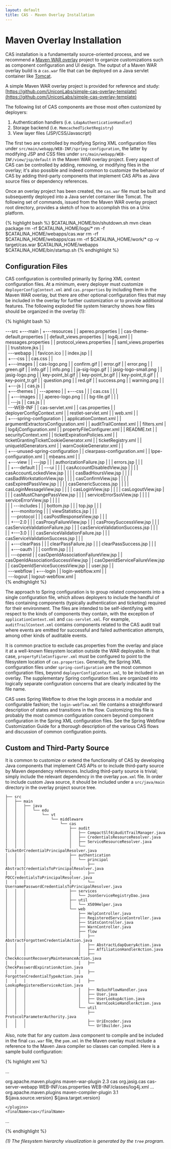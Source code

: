 ```yaml
---
layout: default
title: CAS - Maven Overlay Installation
---
```


# Maven Overlay Installation
CAS installation is a fundamentally source-oriented process, and we recommend a
[Maven WAR overlay](http://maven.apache.org/plugins/maven-war-plugin/overlays.html) project to organize
customizations such as component configuration and UI design.
The output of a Maven WAR overlay build is a `cas.war` file that can be deployed on a Java servlet container like
[Tomcat](http://tomcat.apache.org/whichversion.html).

A simple Maven WAR overlay project is provided for reference and study:
[https://github.com/UniconLabs/simple-cas-overlay-template](https://github.com/UniconLabs/simple-cas-overlay-template)

The following list of CAS components are those most often customized by deployers:

1. Authentication handlers (i.e. `LdapAuthenticationHandler`)
2. Storage backend (i.e. `MemcachedTicketRegistry`)
3. View layer files (JSP/CSS/Javascript)

The first two are controlled by modifying Spring XML configuration files under
`src/main/webapp/WEB-INF/spring-configuration`, the latter by modifying JSP and CSS files under
`src/main/webapp/WEB-INF/view/jsp/default` in the Maven WAR overlay project. Every aspect of CAS can be controlled by
adding, removing, or modifying files in the overlay; it's also possible and indeed common to customize the behavior of
CAS by adding third-party components that implement CAS APIs as Java source files or dependency references.

Once an overlay project has been created, the `cas.war` file must be built and subsequently deployed into a Java
servlet container like Tomcat. The following set of commands, issued from the Maven WAR overlay project root
directory, provides a sketch of how to accomplish this on a Unix platform.

{% highlight bash %}
$CATALINA_HOME/bin/shutdown.sh
mvn clean package
rm -rf $CATALINA_HOME/logs/*
rm -f $CATALINA_HOME/webapps/cas.war
rm -rf $CATALINA_HOME/webapps/cas
rm -rf $CATALINA_HOME/work/*
cp -v target/cas.war $CATALINA_HOME/webapps
$CATALINA_HOME/bin/startup.sh
{% endhighlight %}


## Configuration Files
CAS configuration is controlled primarily by Spring XML context configuration files. At a minimum, every deployer
must customize `deployerConfigContext.xml` and `cas.properties` by including them in the Maven WAR overlay,
but there are other optional configuration files that may be included in the overlay for further customization
or to provide additional features. The following exploded file system hierarchy shows how files should be organized
in the overlay (1):

{% highlight bash %}

\---src
    +---main
    |   +---resources
    |   |       apereo.properties
    |   |       cas-theme-default.properties
    |   |       default_views.properties
    |   |       log4j.xml
    |   |       messages.properties
    |   |       protocol_views.properties
    |   |       saml_views.properties
    |   |       truststore.jks
    |   |       
    |   \---webapp
    |       |   favicon.ico
    |       |   index.jsp
    |       |   
    |       +---css
    |       |       cas.css
    |       |       
    |       +---images
    |       |       cas-logo.png
    |       |       confirm.gif
    |       |       error.gif
    |       |       error.png
    |       |       green.gif
    |       |       info.gif
    |       |       info.png
    |       |       ja-sig-logo.gif
    |       |       jasig-logo-small.png
    |       |       jasig-logo.png
    |       |       key-point_bl.gif
    |       |       key-point_br.gif
    |       |       key-point_tl.gif
    |       |       key-point_tr.gif
    |       |       question.png
    |       |       red.gif
    |       |       success.png
    |       |       warning.png
    |       |       
    |       +---js
    |       |       cas.js
    |       |       
    |       +---themes
    |       |   \---apereo
    |       |       +---css
    |       |       |       cas.css
    |       |       |       
    |       |       +---images
    |       |       |       apereo-logo.png
    |       |       |       bg-tile.gif
    |       |       |       
    |       |       \---js
    |       |               cas.js
    |       |               
    |       \---WEB-INF
    |           |   cas-servlet.xml
    |           |   cas.properties
    |           |   deployerConfigContext.xml
    |           |   restlet-servlet.xml
    |           |   web.xml
    |           |   
    |           +---spring-configuration
    |           |       applicationContext.xml
    |           |       argumentExtractorsConfiguration.xml
    |           |       auditTrailContext.xml
    |           |       filters.xml
    |           |       log4jConfiguration.xml
    |           |       propertyFileConfigurer.xml
    |           |       README.txt
    |           |       securityContext.xml
    |           |       ticketExpirationPolicies.xml
    |           |       ticketGrantingTicketCookieGenerator.xml
    |           |       ticketRegistry.xml
    |           |       uniqueIdGenerators.xml
    |           |       warnCookieGenerator.xml
    |           |       
    |           +---unused-spring-configuration
    |           |       clearpass-configuration.xml
    |           |       lppe-configuration.xml
    |           |       mbeans.xml
    |           |       
    |           +---view
    |           |   \---jsp
    |           |       |   authorizationFailure.jsp
    |           |       |   errors.jsp
    |           |       |   
    |           |       +---default
    |           |       |   \---ui
    |           |       |       |   casAccountDisabledView.jsp
    |           |       |       |   casAccountLockedView.jsp
    |           |       |       |   casBadHoursView.jsp
    |           |       |       |   casBadWorkstationView.jsp
    |           |       |       |   casConfirmView.jsp
    |           |       |       |   casExpiredPassView.jsp
    |           |       |       |   casGenericSuccess.jsp
    |           |       |       |   casLoginMessageView.jsp
    |           |       |       |   casLoginView.jsp
    |           |       |       |   casLogoutView.jsp
    |           |       |       |   casMustChangePassView.jsp
    |           |       |       |   serviceErrorSsoView.jsp
    |           |       |       |   serviceErrorView.jsp
    |           |       |       |   
    |           |       |       \---includes
    |           |       |               bottom.jsp
    |           |       |               top.jsp
    |           |       |               
    |           |       +---monitoring
    |           |       |       viewStatistics.jsp
    |           |       |       
    |           |       \---protocol
    |           |           |   casPostResponseView.jsp
    |           |           |   
    |           |           +---2.0
    |           |           |       casProxyFailureView.jsp
    |           |           |       casProxySuccessView.jsp
    |           |           |       casServiceValidationFailure.jsp
    |           |           |       casServiceValidationSuccess.jsp
    |           |           |       
    |           |           +---3.0
    |           |           |       casServiceValidationFailure.jsp
    |           |           |       casServiceValidationSuccess.jsp
    |           |           |       
    |           |           +---clearPass
    |           |           |       clearPassFailure.jsp
    |           |           |       clearPassSuccess.jsp
    |           |           |       
    |           |           +---oauth
    |           |           |       confirm.jsp
    |           |           |       
    |           |           \---openid
    |           |                   casOpenIdAssociationFailureView.jsp
    |           |                   casOpenIdAssociationSuccessView.jsp
    |           |                   casOpenIdServiceFailureView.jsp
    |           |                   casOpenIdServiceSuccessView.jsp
    |           |                   user.jsp
    |           |                   
    |           \---webflow
    |               +---login
    |               |       login-webflow.xml
    |               |       
    |               \---logout
    |                       logout-webflow.xml
    |                                               
{% endhighlight %}

The approach to Spring configuration is to group related components into a single configuration file, which allows
deployers to include the handful of files containing components (typically authentication and ticketing) required
for their environment. The files are intended to be self-identifying with respect to the kinds of components they
contain, with the exception of `applicationContext.xml` and `cas-servlet.xml`. For example, `auditTrailContext.xml`
contains components related to the CAS audit trail where events are emitted for successful and failed authentication attempts, among other kinds of auditable events.

It is common practice to exclude cas.properties from the overlay and place it at a well-known filesystem location
outside the WAR deployable. In that case, `propertyFileConfigurer.xml` must be configured to point to the filesystem
location of `cas.properties`. Generally, the Spring XML configuration files under `spring-configuration` are the most
common configuration files, beyond `deployerConfigContext.xml`, to be included in an overlay. The supplementary Spring
configuration files are organized into logically separate configuration concerns that are clearly indicated by the file
name.

CAS uses Spring Webflow to drive the login process in a modular and configurable fashion; the `login-webflow.xml`
file contains a straightforward description of states and transitions in the flow. Customizing this file is probably
the most common configuration concern beyond component configuration in the Spring XML configuration files. See the
Spring Webflow Customization Guide for a thorough description of the various CAS flows and discussion of common
configuration points.


## Custom and Third-Party Source
It is common to customize or extend the functionality of CAS by developing Java components that implement CAS APIs or
to include third-party source by Maven dependency references. Including third-party source is trivial; simply include
the relevant dependency in the overlay `pom.xml` file. In order to include custom Java source, it should be included
under a `src/java/main` directory in the overlay project source tree.

    ├── src
    │   ├── main
    │   │   ├── java
    │   │   │   └── edu
    │   │   │       └── vt
    │   │   │           └── middleware
    │   │   │               └── cas
    │   │   │                   ├── audit
    │   │   │                   │   ├── CompactSlf4jAuditTrailManager.java
    │   │   │                   │   ├── CredentialsResourceResolver.java
    │   │   │                   │   ├── ServiceResourceResolver.java
    │   │   │                   │   └── TicketOrCredentialPrincipalResolver.java
    │   │   │                   ├── authentication
    │   │   │                   │   └── principal
    │   │   │                   │       ├── AbstractCredentialsToPrincipalResolver.java
    │   │   │                   │       ├── PDCCredentialsToPrincipalResolver.java
    │   │   │                   │       └── UsernamePasswordCredentialsToPrincipalResolver.java
    │   │   │                   ├── services
    │   │   │                   │   └── JsonServiceRegistryDao.java
    │   │   │                   ├── util
    │   │   │                   │   └── X509Helper.java
    │   │   │                   └── web
    │   │   │                       ├── HelpController.java
    │   │   │                       ├── RegisteredServiceController.java
    │   │   │                       ├── StatsController.java
    │   │   │                       ├── WarnController.java
    │   │   │                       ├── flow
    │   │   │                       │   ├── AbstractForgottenCredentialAction.java
    │   │   │                       │   ├── AbstractLdapQueryAction.java
    │   │   │                       │   ├── AffiliationHandlerAction.java
    │   │   │                       │   ├── CheckAccountRecoveryMaintenanceAction.java
    │   │   │                       │   ├── CheckPasswordExpirationAction.java
    │   │   │                       │   ├── ForgottenCredentialTypeAction.java
    │   │   │                       │   ├── LookupRegisteredServiceAction.java
    │   │   │                       │   ├── NoSuchFlowHandler.java
    │   │   │                       │   ├── User.java
    │   │   │                       │   ├── UserLookupAction.java
    │   │   │                       │   └── WarnCookieHandlerAction.java
    │   │   │                       └── util
    │   │   │                           ├── ProtocolParameterAuthority.java
    │   │   │                           ├── UriEncoder.java
    │   │   │                           └── UrlBuilder.java


Also, note that for any custom Java component to compile and be included in the final `cas.war` file, the `pom.xml` in the Maven overlay must include a reference to the Maven Java compiler so classes can compiled. Here is a sample build configuration:


{% highlight xml %}

...

<build>
    <plugins>
        <plugin>
            <groupId>org.apache.maven.plugins</groupId>
            <artifactId>maven-war-plugin</artifactId>
            <version>2.3</version>
            <configuration>
                <warName>cas</warName>
                <overlays>
                    <overlay>
                        <groupId>org.jasig.cas</groupId>
                        <artifactId>cas-server-webapp</artifactId>
                        <excludes>
							<exclude>WEB-INF/cas.properties</exclude>
                            <exclude>WEB-INF/classes/log4j.xml</exclude>
                            <exclude>...</exclude>
                        </excludes>
                    </overlay>
                </overlays>
            </configuration>
        </plugin>
        <plugin>
            <groupId>org.apache.maven.plugins</groupId>
            <artifactId>maven-compiler-plugin</artifactId>
            <version>3.1</version>
            <configuration>
                <source>${java.source.version}</source>
                <target>${java.target.version}</target>
            </configuration>
        </plugin>

    </plugins>
    <finalName>cas</finalName>
</build>

...

{% endhighlight %}


*(1) The filesystem hierarchy visualization is generated by the `tree` program.*